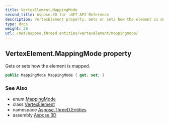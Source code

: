```yaml
---
title: VertexElement.MappingMode
second_title: Aspose.3D for .NET API Reference
description: VertexElement property. Gets or sets how the element is mapped
type: docs
weight: 20
url: /net/aspose.threed.entities/vertexelement/mappingmode/
---
```

## VertexElement.MappingMode property

Gets or sets how the element is mapped.

```csharp
public MappingMode MappingMode { get; set; }
```

### See Also

* enum [MappingMode](../../mappingmode/)
* class [VertexElement](../)
* namespace [Aspose.ThreeD.Entities](../../../aspose.threed.entities/)
* assembly [Aspose.3D](../../../)


